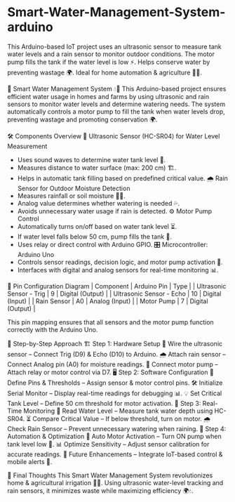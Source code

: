 # Smart-Water-Management-System-arduino
This Arduino-based IoT project uses an ultrasonic sensor to measure tank water levels and a rain sensor to monitor outdoor conditions. The motor pump fills the tank if the water level is low ⚡. Helps conserve water by preventing wastage 🌍. Ideal for home automation &amp; agriculture 🏡🚜.


🌊 Smart Water Management System 💧🚰
This Arduino-based project ensures efficient water usage in homes and farms by using ultrasonic and rain sensors to monitor water levels and determine watering needs. The system automatically controls a motor pump to fill the tank when water levels drop, preventing wastage and promoting conservation 🌍.

🛠️ Components Overview
📡 Ultrasonic Sensor (HC-SR04) for Water Level Measurement
- Uses sound waves to determine water tank level 🌊.
- Measures distance to water surface (max: 200 cm) 🏗️.
- Helps in automatic tank filling based on predefined critical value.
🌧️ Rain Sensor for Outdoor Moisture Detection
- Measures rainfall or soil moisture 🏡🌱.
- Analog value determines whether watering is needed 💦.
- Avoids unnecessary water usage if rain is detected.
⚙️ Motor Pump Control
- Automatically turns on/off based on water tank level ⏳.
- If water level falls below 50 cm, pump fills the tank 🚰.
- Uses relay or direct control with Arduino GPIO.
🎛️ Microcontroller: Arduino Uno
- Controls sensor readings, decision logic, and motor pump activation 🧠.
- Interfaces with digital and analog sensors for real-time monitoring 📊.

📌 Pin Configuration Diagram
| Component | Arduino Pin | Type | 
| Ultrasonic Sensor - Trig | 9 | Digital (Output) | 
| Ultrasonic Sensor - Echo | 10 | Digital (Input) | 
| Rain Sensor | A0 | Analog (Input) | 
| Motor Pump | 7 | Digital (Output) | 


This pin mapping ensures that all sensors and the motor pump function correctly with the Arduino Uno.

🔄 Step-by-Step Approach
🏗️ Step 1: Hardware Setup
🔌 Wire the ultrasonic sensor – Connect Trig (D9) & Echo (D10) to Arduino.
🌧️ Attach rain sensor – Connect Analog pin (A0) for moisture readings.
🚰 Connect motor pump – Attach relay or motor control via D7.
🖥️ Step 2: Software Configuration
📜 Define Pins & Thresholds – Assign sensor & motor control pins.
🛠️ Initialize Serial Monitor – Display real-time readings for debugging 📊.
💡 Set Critical Tank Level – Define 50 cm threshold for motor activation.
📡 Step 3: Real-Time Monitoring
🌊 Read Water Level – Measure tank water depth using HC-SR04.
⏳ Compare Critical Value – If below threshold, turn on motor.
🌧️ Check Rain Sensor – Prevent unnecessary watering when raining.
🚀 Step 4: Automation & Optimization
🔄 Auto Motor Activation – Turn ON pump when tank level low 🚰.
📊 Optimize Sensitivity – Adjust sensor calibration for accurate readings.
🌱 Future Enhancements – Integrate IoT-based control & mobile alerts 📲.

🚀 Final Thoughts
This Smart Water Management System revolutionizes home & agricultural irrigation 🚜🏡. Using ultrasonic water-level tracking and rain sensors, it minimizes waste while maximizing efficiency 🌍💧.
